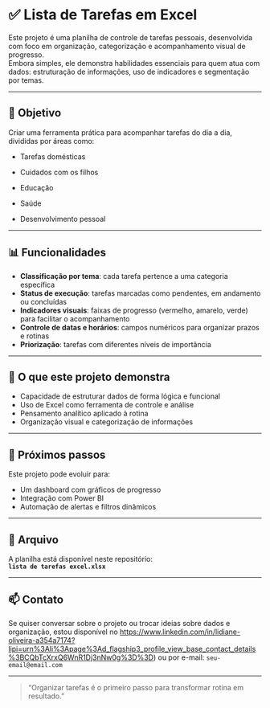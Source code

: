 # ✅ Lista de Tarefas em Excel

Este projeto é uma planilha de controle de tarefas pessoais, desenvolvida com foco em organização, categorização e acompanhamento visual de progresso.  
Embora simples, ele demonstra habilidades essenciais para quem atua com dados: estruturação de informações, uso de indicadores e segmentação por temas.

---

## 📌 Objetivo

Criar uma ferramenta prática para acompanhar tarefas do dia a dia, divididas por áreas como:

- Tarefas domésticas
- Cuidados com os filhos
  
- Educação
- Saúde
- Desenvolvimento pessoal

---

## 📊 Funcionalidades

- **Classificação por tema**: cada tarefa pertence a uma categoria específica
- **Status de execução**: tarefas marcadas como pendentes, em andamento ou concluídas
- **Indicadores visuais**: faixas de progresso (vermelho, amarelo, verde) para facilitar o acompanhamento
- **Controle de datas e horários**: campos numéricos para organizar prazos e rotinas
- **Priorização**: tarefas com diferentes níveis de importância

---

## 🧠 O que este projeto demonstra

- Capacidade de estruturar dados de forma lógica e funcional
- Uso de Excel como ferramenta de controle e análise
- Pensamento analítico aplicado à rotina
- Organização visual e categorização de informações

---

## 🚀 Próximos passos

Este projeto pode evoluir para:

- Um dashboard com gráficos de progresso
- Integração com Power BI
- Automação de alertas e filtros dinâmicos

---

## 📁 Arquivo

A planilha está disponível neste repositório:  
**`lista de tarefas excel.xlsx`**

---

## 📫 Contato

Se quiser conversar sobre o projeto ou trocar ideias sobre dados e organização, estou disponível no https://www.linkedin.com/in/lidiane-oliveira-a354a7174?lipi=urn%3Ali%3Apage%3Ad_flagship3_profile_view_base_contact_details%3BCQbTcXrxQ6WnR1Dj3nNw0g%3D%3D) ou por e-mail: `seu-email@email.com`

---

> “Organizar tarefas é o primeiro passo para transformar rotina em resultado.”
